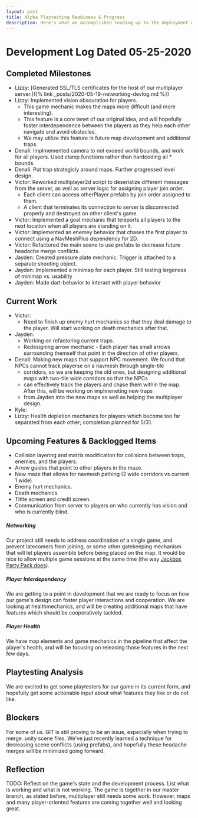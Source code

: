 ```yaml
---
layout: post
title: Alpha Playtesting Readiness & Progress
description: Here's what we accomplished leading up to the deployment of a prototype that is ready for alpha playtesting.
---
```


# Development Log Dated 05-25-2020

## Completed Milestones

* Lizzy: [Generated SSL/TLS certificates for the host of our multiplayer server.]({% link _posts/2020-05-19-networking-devlog.md %})
* Lizzy: Implemented vision obscuration for players.
    * This game mechanic makes the maps more difficult (and more interesting).
    * This feature is a core tenet of our original idea, and will hopefully foster interdependence between the players as they help each other navigate and avoid obstacles.
    * We may utilize this feature in future map development and additional traps.
* Denali: Implmemented camera to not exceed world bounds, and work for all players. Used clamp functions rather than hardcoding all          * bounds.
* Denali: Put trap strategicly around maps. Further progressed level design.
* Victor: Reworked multiplayer2d script to deserialize different messages from the server, as well as server logic for assigning player join order. 
	* Each client can access otherPlayer prefabs by join order assigned to them.
	* A client that terminates its connection to server is disconnected properly and destroyed on other client's game.
* Victor: Implemented a goal mechanic that teleports all players to the next location when all players are standing on it. 
* Victor: Implemented an enemey behavior that chases the first player to connect using a NavMeshPlus dependency for 2D. 
* Victor: Refactored the main scene to use prefabs to decrease future headache merge conflicts.
* Jayden: Created pressure plate mechanic. Trigger is attached to a separate shooting object. 
* Jayden: Implemented a minimap for each player. Still testing largeness of minimap vs. usability 
* Jayden: Made dart-behavior to interact with player behavior 

## Current Work

* Victor:
	* Need to finish up enemy hurt mechanics so that they deal damage to the player. Will start working on death mechanics after that.  
* Jayden: 
    * Working on refactoring current traps. 
    * Redesigning arrow mechanic - Each player has small arrows surrounding themself that point in the direction of other players. 
* Denali: Making new maps that support NPC movement. We found that NPCs cannot track playerse on a navmesh through single-tile
   * corridors, so we are keeping the old ones, but designing additional maps with two-tile wide corridors so that the NPCs
   * can effectively track the players and chase them within the map. After this, will be working on implmeneting new traps
   * from Jayden into the new maps as well as helping the multiplayer design.
* Kyle:
* Lizzy: Health depletion mechanics for players which become too far separated from each other; completion planned for 5/31.

## Upcoming Features & Backlogged Items
* Collision layering and matrix modification for collisions between traps, enemies, and the players. 
* Arrow guides that point to other players in the maze.
* New maze that allows for navmesh pathing (2 wide corridors vs current 1 wide)
* Enemy hurt mechanics.
* Death mechanics.
* Tittle screen and credit screen.
* Communication from server to players on who currently has vision and who is currently blind.

##### Networking

Our project still needs to address coordination of a single game, and prevent latecomers from joining, or some other gatekeeping mechanism that will let players assemble before being placed on the map. It would be nice to allow multiple game sessions at the same time (the way [Jackbox Party Pack does](https://www.jackboxgames.com/how-to-play/)).

##### Player Interdependency

We are getting to a point in development that we are ready to focus on how our game's design can foster player interactions and cooperation. We are looking at healthmechanics, and will be creating additional maps that have features which should be cooperatively tackled. 

##### Player Health

We have map elements and game mechanics in the pipeline that affect the player's health, and will be focusing on releasing those features in the next few days.

## Playtesting Analysis

We are excited to get some playtesters for our game in its current form, and hopefully get some actionable input about what features they like or do not like.

## Blockers

For some of us. GIT is still proving to be an issue, especially when trying to merge .unity scene files. We've just recently learned a technique for decreasing
scene conflicts (using prefabs), and hopefully these headache merges will be minimized going forward. 

## Reflection

TODO: Reflect on the game's state and the development process. List what is working and what is not working.
The game is together in our master branch, as stated before, multiplayer still needs some work. However, maps and many player-oriented
features are coming together well and looking great. 
